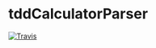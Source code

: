 # tddCalculatorParser
[![Travis](https://img.shields.io/travis/rust-lang/rust.svg)](https://travis-ci.org/NoPasaran0218/tddCalculatorParser)
